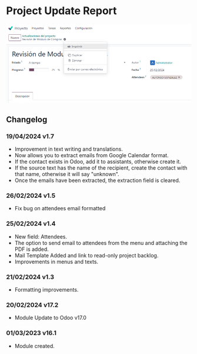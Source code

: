﻿# Project Update Report

![Impresión del Reporte](static/description/print_report_pdf.png)

## Changelog

### 19/04/2024 v1.7
* Improvement in text writing and translations.
* Now allows you to extract emails from Google Calendar format.
* If the contact exists in Odoo, add it to assistants, otherwise create it.
* If the source text has the name of the recipient, create the contact with that name, otherwise it will say "unknown".
* Once the emails have been extracted, the extraction field is cleared.

### 26/02/2024 v1.5

* Fix bug on attendees email formatted

### 25/02/2024 v1.4

* New field: Attendees.
* The option to send email to attendees from the menu and attaching the PDF is added.
* Mail Template Added and link to read-only project backlog.
* Improvements in menus and texts.

### 21/02/2024 v1.3

* Formatting improvements.

### 20/02/2024 v17.2

* Module Update to Odoo v17.0

### 01/03/2023 v16.1

* Module created.

